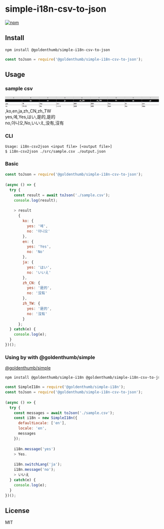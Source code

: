 # simple-i18n-csv-to-json
[![npm](https://img.shields.io/npm/v/@goldenthumb/simple-i18n-csv-to-json.svg)](https://www.npmjs.com/package/@goldenthumb/simple-i18n-csv-to-json)

## Install
```sh
npm install @goldenthumb/simple-i18n-csv-to-json
```
```js
const toJson = require('@goldenthumb/simple-i18n-csv-to-json');
```

## Usage
### sample csv
![example excel](https://raw.githubusercontent.com/goldenthumb/simple-i18n-csv-to-json/master/sample.png)
,ko,en,ja,zh_CN,zh_TW <br>
yes,예,Yes,はい,是的,是的 <br>
no,아니오,No,いいえ,没有,沒有 <br>

### CLI

```
Usage: i18n-csv2json <input file> [<output file>]
$ i18n-csv2json ./src/sample.csv ./output.json
```

### Basic
```js
const toJson = require('@goldenthumb/simple-i18n-csv-to-json');

(async () => {
  try {
    const result = await toJson('./sample.csv');
    console.log(result);
    
    > result
      {
        ko: {
          yes: '예',
          no: '아니오'
        },
        en: {
          yes: 'Yes',
          no: 'No'
        },
        ja: {
          yes: 'はい',
          no: 'いいえ'
        },
        zh_CN: {
          yes: '是的',
          no: '没有'
        },
        zh_TW: {
          yes: '是的',
          no: '沒有'
        }
      };
  } catch(e) {
    console.log(e);
  }
})();

```
### Using by with @goldenthumb/simple
[@goldenthumb/simple](https://github.com/goldenthumb/simple-i18n)
```sh
npm install @goldenthumb/simple-i18n @goldenthumb/simple-i18n-csv-to-json
```

```js
const SimpleI18n = require('@goldenthumb/simple-i18n');
const toJson = require('@goldenthumb/simple-i18n-csv-to-json');

(async () => {
  try {
    const messages = await toJson('./sample.csv');
    const i18n = new SimpleI18n({
      defaultLocale: ['en'],
      locale: 'en',
      messages
    });
    
    i18n.message('yes')
    > Yes.

    i18n.switchLang('ja');
    i18n.message('no');
    > いいえ
  } catch(e) {
    console.log(e);
  }
})();

```

## License
MIT
